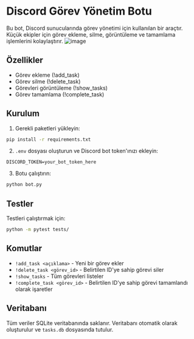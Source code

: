 # Discord Görev Yönetim Botu

Bu bot, Discord sunucularında görev yönetimi için kullanılan bir araçtır. Küçük ekipler için görev ekleme, silme, görüntüleme ve tamamlama işlemlerini kolaylaştırır.
![image](https://github.com/user-attachments/assets/776cce1b-84e6-4baa-ace7-355fa25f146e)

## Özellikler

- Görev ekleme (!add_task)
- Görev silme (!delete_task)
- Görevleri görüntüleme (!show_tasks)
- Görev tamamlama (!complete_task)

## Kurulum

1. Gerekli paketleri yükleyin:

```bash
pip install -r requirements.txt
```

2. `.env` dosyası oluşturun ve Discord bot token'ınızı ekleyin:

```
DISCORD_TOKEN=your_bot_token_here
```

3. Botu çalıştırın:

```bash
python bot.py
```

## Testler

Testleri çalıştırmak için:

```bash
python -m pytest tests/
```

## Komutlar

- `!add_task <açıklama>` - Yeni bir görev ekler
- `!delete_task <görev_id>` - Belirtilen ID'ye sahip görevi siler
- `!show_tasks` - Tüm görevleri listeler
- `!complete_task <görev_id>` - Belirtilen ID'ye sahip görevi tamamlandı olarak işaretler

## Veritabanı

Tüm veriler SQLite veritabanında saklanır. Veritabanı otomatik olarak oluşturulur ve `tasks.db` dosyasında tutulur.
